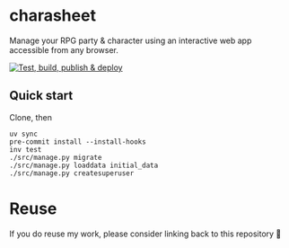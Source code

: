 # charasheet

Manage your RPG party & character using an interactive web app accessible from any browser.

[![Test, build, publish & deploy](https://github.com/Crocmagnon/charasheet/actions/workflows/publish.yaml/badge.svg)](https://github.com/Crocmagnon/charasheet/actions/workflows/publish.yaml)

## Quick start
Clone, then
```shell
uv sync
pre-commit install --install-hooks
inv test
./src/manage.py migrate
./src/manage.py loaddata initial_data
./src/manage.py createsuperuser
```

# Reuse
If you do reuse my work, please consider linking back to this repository 🙂
